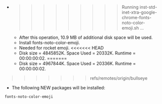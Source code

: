 * >>>>>>>>> Running inst-std-inet-xtra-google-chrome-fonts-noto-color-emoji.sh ...
  * After this operation, 10.9 MB of additional disk space will be used.
  * Install fonts-noto-color-emoji.
  * Needed for rocket emoji.
<<<<<<< HEAD
  * Disk size = 4845852K. Space Used = 20332K. Runtime = 00:00:00:02.
=======
  * Disk size = 4967844K. Space Used = 20336K. Runtime = 00:00:00:02.
>>>>>>> refs/remotes/origin/bullseye
  * The following NEW packages will be installed:
  ```bash
fonts-noto-color-emoji
  ```
